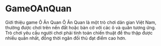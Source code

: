 # GameOAnQuan
Giới thiệu game Ô Ăn Quan  Ô Ăn Quan là một trò chơi dân gian Việt Nam, thường được chơi trên nền đất hoặc bàn cờ với các ô và quân tương ứng. Trò chơi yêu cầu người chơi phải tính toán chiến thuật để thu thập được nhiều quân nhất, đồng thời ngăn đối thủ đạt điểm cao hơn.
